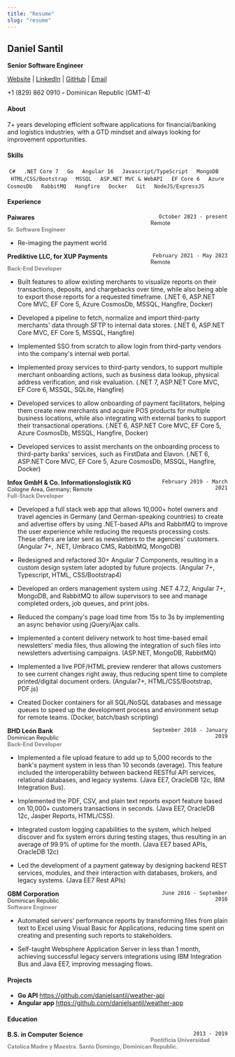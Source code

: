 ```yaml
---
title: "Resume"
slug: "resume"
---
```


## Daniel Santil
**Senior Software Engineer**

<a href="https://danielsantil.com/" target="_blank">Website</a> | 
<a href="https://www.linkedin.com/in/danielsantil/" target="_blank">LinkedIn</a> | 
<a href="https://github.com/danielsantil" target="_blank">GitHub</a> |
<a href="mailto:danielsantilh@gmail.com" target="_blank">Email</a>

+1 (829) 862 0910    **-**    Dominican Republic (GMT-4)


#### About
7+ years developing efficient software applications for financial/banking and logistics industries, with a GTD mindset and always looking for improvement opportunities. 


#### Skills
<div>
  <code style="padding: 4px; margin: 4px 4px 4px 0px;">C#</code>
  <code style="padding: 4px; margin: 4px;">.NET Core 7</code>
  <code style="padding: 4px; margin: 4px;">Go</code>
  <code style="padding: 4px; margin: 4px;">Angular 16</code>
  <code style="padding: 4px; margin: 4px;">Javascript/TypeScript</code>
  <code style="padding: 4px; margin: 4px;">MongoDB</code>
  <code style="padding: 4px; margin: 4px;">HTML/CSS/Bootstrap</code>
  <code style="padding: 4px; margin: 4px;">MSSQL</code>
  <code style="padding: 4px; margin: 4px;">ASP.NET MVC & WebAPI</code>
  <code style="padding: 4px; margin: 4px;">EF Core 6</code>
  <code style="padding: 4px; margin: 4px;">Azure CosmosDb</code>
  <code style="padding: 4px; margin: 4px;">RabbitMQ</code>
  <code style="padding: 4px; margin: 4px;">Hangfire</code>
  <code style="padding: 4px; margin: 4px;">Docker</code>
  <code style="padding: 4px; margin: 4px;">Git</code>
  <code style="padding: 4px; margin: 4px;">NodeJS/ExpressJS</code>
</div>


#### Experience
<div>
  <div style="display: inline-block; text-align: right; width: 35%; float: right;">
    <code>October 2023 - present</code>
  </div>
  <div style="display: inline-block; width: 65%; text-align: left; font-weight: bold; float: left;">
    Paiwares
  </div>
  <div style="display: block; width: 100%; text-align: left; font-size: 0.9em;">
    Remote
  </div>
  <div style="display: block; width: 100%; text-align: left; font-weight: bold; font-size: 0.9em; color: gray;">
  	Sr. Software Engineer
  </div>
</div>

- Re-imaging the payment world

<div>
  <div style="display: inline-block; text-align: right; width: 35%; float: right;">
    <code>February 2021 - May 2023</code>
  </div>
  <div style="display: inline-block; width: 65%; text-align: left; font-weight: bold; float: left;">
    Prediktive LLC, for XUP Payments
  </div>
  <div style="display: block; width: 100%; text-align: left; font-size: 0.9em;">
    Remote
  </div>
  <div style="display: block; width: 100%; text-align: left; font-weight: bold; font-size: 0.9em; color: gray;">
  	Back-End Developer
  </div>
</div>

- Built features to allow existing merchants to visualize reports on their transactions, deposits, and chargebacks over time, while also being able to export those reports for a requested timeframe. (.NET 6, ASP.NET Core MVC, EF Core 5, Azure CosmosDb, MSSQL, Hangfire, Docker)

- Developed a pipeline to fetch, normalize and import third-party merchants' data through SFTP to internal data stores. (.NET 6, ASP.NET Core MVC, EF Core 5, MSSQL, Hangfire)

- Implemented SSO from scratch to allow login from third-party vendors into the company's internal web portal.

- Implemented proxy services to third-party vendors, to support multiple merchant onboarding actions, such as business data lookup, physical address verification, and risk evaluation. (.NET 7, ASP.NET Core MVC, EF Core 6, MSSQL, SQLite, Hangfire)

- Developed services to allow onboarding of payment facilitators, helping them create new merchants and acquire POS products for multiple business locations, while also integrating with external banks to support their transactional operations. (.NET 6, ASP.NET Core MVC, EF Core 5, Azure CosmosDb, MSSQL, Hangfire, Docker)

- Developed services to assist merchants on the onboarding process to third-party banks' services, such as FirstData and Elavon. (.NET 6, ASP.NET Core MVC, EF Core 5, Azure CosmosDb, MSSQL, Hangfire, Docker)

<div>
  <div style="display: inline-block; text-align: right; width: 35%; float: right;">
    <code>February 2019 - March 2021</code>
  </div>
  <div style="display: inline-block; width: 65%; text-align: left; font-weight: bold; float: left;">
    Infox GmbH & Co. Informationslogistik KG
  </div>
  <div style="display: block; width: 100%; text-align: left; font-size: 0.9em;">
    Cologne Area, Germany; Remote
  </div>
  <div style="display: block; width: 100%; text-align: left; font-weight: bold; font-size: 0.9em; color: gray;">
  	Full-Stack Developer
  </div>
</div>

- Developed a full stack web app that allows 10,000+ hotel owners and travel agencies in Germany (and German-speaking countries) to create and advertise offers by using .NET-based APIs and RabbitMQ to improve the user experience while reducing the requests processing costs. These offers are later sent as newsletters to the agencies' customers. (Angular 7+, .NET, Umbraco CMS, RabbitMQ, MongoDB)

- Redesigned and refactored 30+ Angular 7 Components, resulting in a custom design system later adopted by future projects. (Angular 7+, Typescript, HTML, CSS/Bootstrap4)

- Developed an orders management system using .NET 4.7.2, Angular 7+, MongoDB, and RabbitMQ to allow supervisors to see and manage completed orders, job queues, and print jobs.

- Reduced the company's page load time from 15s to 3s by implementing an async behavior using jQuery/Ajax calls.

- Implemented a content delivery network to host time-based email newsletters' media files, thus allowing the integration of such files into newsletters advertising campaigns. (ASP.NET, MongoDB, RabbitMQ)

- Implemented a live PDF/HTML preview renderer that allows customers to see current changes right away, thus reducing spent time to complete printed/digital document orders. (Angular7+, HTML/CSS/Bootstrap, PDF.js)

- Created Docker containers for all SQL/NoSQL databases and message queues to speed up the development process and environment setup for remote teams. (Docker, batch/bash scripting)

<div>
  <div style="display: inline-block; text-align: right; width: 35%; float: right;">
    <code>September 2016 - January 2019</code>
  </div>
  <div style="display: inline-block; width: 65%; text-align: left; font-weight: bold; float: left;">
    BHD León Bank
  </div>
  <div style="display: block; width: 100%; text-align: left; font-size: 0.9em;">
    Dominican Republic
  </div>
  <div style="display: block; width: 100%; text-align: left; font-weight: bold; font-size: 0.9em; color: gray;">
  	Back-End Developer
	</div>
</div>

- Implemented a file upload feature to add up to 5,000 records to the bank's payment system in less than 10 seconds (average). This feature included the interoperability between backend RESTful API services, relational databases, and legacy systems. (Java EE7, OracleDB 12c, IBM Integration Bus).

- Implemented the PDF, CSV, and plain text reports export feature based on 10,000+ customers transactions in seconds. (Java EE7, OracleDB 12c, Jasper Reports, HTML/CSS).

- Integrated custom logging capabilities to the system, which helped discover and fix system errors during testing stages, thus resulting in an average of 99.9% of uptime for the month. (Java EE7 based APIs, OracleDB 12c)

- Led the development of a payment gateway by designing backend REST services, modules, and their interaction with databases, brokers, and legacy systems. (Java EE7 Rest APIs)

<div>
  <div style="display: inline-block; text-align: right; width: 30%; float: right;">
    <code>June 2016 - September 2016</code>
  </div>
  <div style="display: inline-block; width: 70%; text-align: left; font-weight: bold; float: left;">
    GBM Corporation
  </div>
  <div style="display: block; width: 100%; text-align: left; font-size: 0.9em;">
    Dominican Republic
  </div>
  <div style="display: block; width: 100%; text-align: left; font-weight: bold; font-size: 0.9em; color: gray;">
  	Software Engineer
  </div>
</div>

- Automated servers’ performance reports by transforming files from plain text to Excel using Visual Basic for Applications, reducing time spent on creating and presenting such reports to stakeholders.

- Self-taught Websphere Application Server in less than 1 month, achieving successful legacy servers integrations using IBM Integration Bus and Java EE7, improving messaging flows.


#### Projects
- **Go API** https://github.com/danielsantil/weather-api
- **Angular app** https://github.com/danielsantil/weather-app


#### Education
<div>
  <div style="display: inline-block; text-align: right; width: 35%; float: right;">
    <code>2013 - 2019</code>
  </div>
  <div style="display: inline-block; width: 65%; text-align: left; font-weight: bold; float: left;">
    B.S. in Computer Science
  </div>
  <div style="display: block; width: 100%; text-align: left; font-weight: bold; font-size: 0.9em; color: gray;">
  	Pontificia Universidad Catolica Madre y Maestra. Santo Domingo, Dominican Republic.
  </div>
</div>